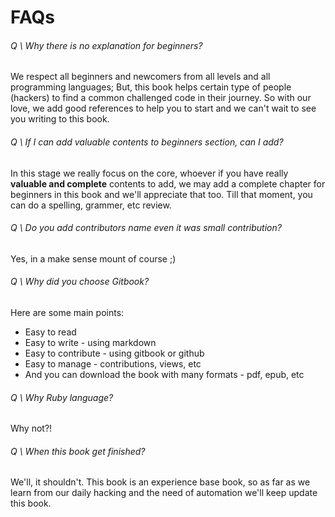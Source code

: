 # FAQs

###### Q \ Why there is no explanation for beginners?
We respect all beginners and newcomers from all levels and all programming languages; But, this book helps certain type of people (hackers) to find a common challenged code in their journey. So with our love, we add good references to help you to start and we can't wait to see you writing to this book.

###### Q \ If I can add valuable contents to beginners section, can I add?
In this stage we really focus on the core, whoever if you have really **valuable and complete** contents to add, we may add a complete chapter for beginners in this book and we'll appreciate that too. Till that moment, you can do a spelling, grammer, etc review.

###### Q \ Do you add contributors name even it was small contribution?
Yes, in a make sense mount of course ;)

###### Q \ Why did you choose Gitbook?
Here are some main points:
* Easy to read
* Easy to write - using markdown
* Easy to contribute - using gitbook or github
* Easy to manage - contributions, views, etc
* And you can download the book with many formats - pdf, epub, etc

###### Q \ Why Ruby language?
Why not?!

###### Q \ When this book get finished?
We'll, it shouldn't. This book is an experience base book, so as far as we learn from our daily hacking and the need of automation we'll keep update this book.